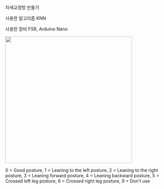자세교정방 만들기

사용한 알고리즘 KNN

사용한 장비 FSR, Arduino Nano


<img src="https://github.com/sdds3441/Cushion/assets/124592031/088377be-87a7-4d9c-81ed-87f2adc5ddf8" width="400" height="400"/>


0 = Good posture,
1 = Leaning to the left posture,
2 = Leaning to the right posture,
3 = Leaning forward posture,
4 = Leaning backward posture,
5 = Crossed left leg posture,
6 = Crossed right leg posture,
9 = Don't use

